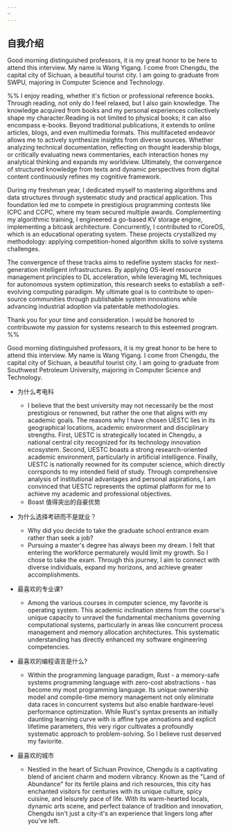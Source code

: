 ```yaml
---
~
---
```

## 自我介绍

Good morning distinguished professors, it is my great honor to be here to attend this interview. My name is Wang Yigang. I come from Chengdu, the capital city of Sichuan, a beautiful tourist city. I am going to graduate from SWPU, majoring in Computer Science and Technology.

%% 
I enjoy reading, whether it's fiction or professional reference books. Through reading, not only do I feel relaxed, but I also gain knowledge. The knowledge acquired from books and my personal experiences collectively shape my character.Reading is not limited to physical books; it can also encompass e-books. Beyond traditional publications, it extends to online articles, blogs, and even multimedia formats. This multifaceted endeavor allows me to actively synthesize insights from diverse sources. Whether analyzing technical documentation, reflecting on thought leadership blogs, or critically evaluating news commentaries, each interaction hones my analytical thinking and expands my worldview. Ultimately, the convergence of structured knowledge from texts and dynamic perspectives from digital content continuously refines my cognitive framework.

During my freshman year, I dedicated myself to mastering algorithms and data structures through systematic study and practical application. This foundation led me to compete in prestigious programming contests like ICPC and CCPC, where my team secured multiple awards. Complementing my algorithmic training, I engineered a go-based KV storage engine, implementing a bitcask architecture. Concurrently, I contributed to rCoreOS, which is an educational operating system. These projects crystallized my methodology: applying competition-honed algorithm skills to solve systems challenges.

The convergence of these tracks aims to redefine system stacks for next-generation intelligent infrastructures. By applying OS-level resource management principles to DL acceleration, while leveraging ML techniques for autonomous system optimization, this research seeks to establish a self-evolving computing paradigm. My ultimate goal is to contribute to open-source communities through publishable system innovations while advancing industrial adoption via patentable methodologies.

Thank you for your time and consideration. I would be honored to contribuwote my passion for systems research to this esteemed program.
%%

Good morning distinguished professors, it is my great honor to be here to attend this interview. My name is Wang Yigang. I come from Chengdu, the capital city of Sichuan, a beautiful tourist city. I am going to graduate from Southwest Petroleum University, majoring in Computer Science and Technology.

- 为什么考电科
	- I believe that the best university may not necessarily be the most prestigious or renowned, but rather the one that aligns with my academic goals. The reasons why I have chosen UESTC lies in its geographical locations, academic environment and disciplinary strengths. First, UESTC is strategically located in Chengdu, a national central city recognized for its technology innovation ecosystem. Second, UESTC boasts a strong research-oriented academic environment, particularly in artificial intelligence. Finally, UESTC is nationally reowned for its computer science, which directly corrsponds to my intended field of study. Through comprehensive analysis of institutional advantages and personal aspirations, I am convinced that UESTC represents the optimal platform for me to achieve my academic and professional objectives.
	- Boast 值得突出的自豪优势


- 为什么选择考研而不是就业？
	- Why did you decide to take the graduate school entrance exam rather than seek a job?
	- Pursuing a master's degree has always been my dream. I felt that entering the workforce permaturely would limit my growth. So I chose to take the exam. Through this journey, I aim to connect with diverse individuals, expand my horizons, and achieve greater accomplishments.

- 最喜欢的专业课?
	- Among the various courses in computer science, my favorite is operating system. This academic inclination stems from the course's unique capacity to unravel the fundamental mechanisms governing computational systems, particularly in areas like concurrent process management and memory allocation architectures. This systematic understanding has directly enhanced my software engineering competencies. 

- 最喜欢的编程语言是什么?
	- Within the programming language paradigm, Rust - a memory-safe systems programming language with zero-cost abstractions - has become my most programming language. Its unique ownership model and compile-time memory management not only eliminate data races in concurrent systems but also enable hardware-level performance optimization. While Rust's syntax presents an initially daunting learning curve with is affine type annoations and explicit lifetime parameters, this very rigor cultivates a profoundly systematic approach to problem-solving. So I believe rust deserved my faviorite.

- 最喜欢的城市
	- Nestled in the heart of Sichuan Province, Chengdu is a captivating blend of ancient charm and modern vibrancy. Known as the "Land of Abundance" for its fertile plains and rich resources, this city has enchanted visitors for centuries with its unique culture, spicy cuisine, and leisurely pace of life. With its warm-hearted locals, dynamic arts scene, and perfect balance of tradition and innovation, Chengdu isn't just a city-it's an experience that lingers long after you've left.